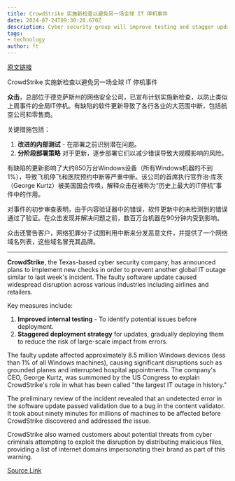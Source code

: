 ```yaml
---
title: CrowdStrike 实施新检查以避免另一场全球 IT 停机事件
date: 2024-07-24T09:30:28.670Z
description: Cyber security group will improve testing and stagger updates to reduce risk of computers being hit all at once
tags: 
- technology
author: ft
---
```


[原文链接](https://ft.com/content/a89f1d74-7d9a-4c29-bed4-6bff3687d9ce)

CrowdStrike 实施新检查以避免另一场全球 IT 停机事件

**众击**，总部位于德克萨斯州的网络安全公司，已宣布计划实施新检查，以防止类似上周事件的全局IT停机。有缺陷的软件更新导致了各行各业的大范围中断，包括航空公司和零售商。

关键措施包括：

1. **改进的内部测试** - 在部署之前识别潜在问题。
2. **分阶段部署策略** 对于更新，逐步部署它们以减少错误导致大规模影响的风险。

有缺陷的更新影响了大约850万台Windows设备（所有Windows机器的不到1%），导致飞机停飞和医院预约中断等严重中断。该公司的首席执行官乔治·库茨（George Kurtz）被美国国会传唤，解释众击在被称为“历史上最大的IT停机”事件中的作用。

对事件的初步审查表明，由于内容验证器中的错误，软件更新中的未检测到的错误通过了验证。在众击发现并解决问题之前，数百万台机器在90分钟内受到影响。

众击还警告客户，网络犯罪分子试图利用中断来分发恶意文件，并提供了一个网络域名列表，这些域名冒充其品牌。

---

 **CrowdStrike**, the Texas-based cyber security company, has announced plans to implement new checks in order to prevent another global IT outage similar to last week's incident. The faulty software update caused widespread disruption across various industries including airlines and retailers.

Key measures include:
1. **Improved internal testing** - To identify potential issues before deployment.
2. **Staggered deployment strategy** for updates, gradually deploying them to reduce the risk of large-scale impact from errors.

The faulty update affected approximately 8.5 million Windows devices (less than 1% of all Windows machines), causing significant disruptions such as grounded planes and interrupted hospital appointments. The company's CEO, George Kurtz, was summoned by the US Congress to explain CrowdStrike's role in what has been called "the largest IT outage in history."

The preliminary review of the incident revealed that an undetected error in the software update passed validation due to a bug in the content validator. It took about ninety minutes for millions of machines to be affected before CrowdStrike discovered and addressed the issue.

CrowdStrike also warned customers about potential threats from cyber criminals attempting to exploit the disruption by distributing malicious files, providing a list of internet domains impersonating their brand as part of this warning.

[Source Link](https://ft.com/content/a89f1d74-7d9a-4c29-bed4-6bff3687d9ce)

